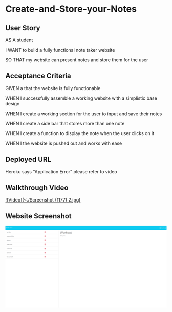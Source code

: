 # Create-and-Store-your-Notes

## User Story

AS A student

I WANT to build a fully functional note taker website

SO THAT my website can present notes and store them for the user

## Acceptance Criteria

GIVEN a that the website is fully functionable

WHEN I successfully assemble a working website with a simplistic base design

WHEN I create a working section for the user to input and save their notes

WHEN I create a side bar that stores more than one note

WHEN I create a function to display the note when the user clicks on it

WHEN I the website is pushed out and works with ease

## Deployed URL

Heroku says "Application Error" please refer to video

## Walkthrough Video

[![Video](<./Screenshot (1177) 2.jpg)](https://www.youtube.com/watch?v=DQkTbGzY-TQ)

## Website Screenshot

![Note taker website screenshot](<Screenshot (1177).png>)
